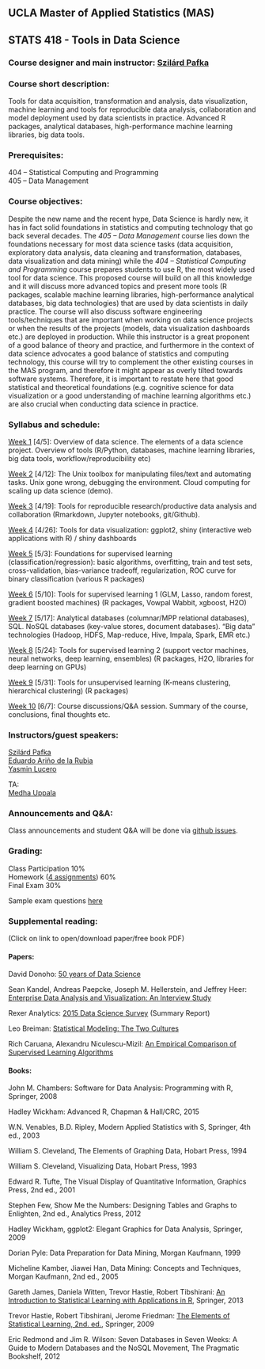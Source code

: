 ## UCLA Master of Applied Statistics (MAS) 

## STATS 418 - Tools in Data Science 


### Course designer and main instructor: [Szilárd Pafka](https://www.linkedin.com/in/szilard)


### Course short description: 

Tools for data acquisition, transformation and analysis, data visualization, machine learning and tools for reproducible data analysis, collaboration and model deployment used by data scientists in practice. Advanced R packages, analytical databases, high-performance machine learning libraries, big data tools. 


### Prerequisites: 

404 – Statistical Computing and Programming <br>
405 – Data Management 


### Course objectives: 

Despite the new name and the recent hype, Data Science is hardly new, it has in fact solid foundations in statistics and computing technology that go back several decades.
The *405 – Data Management* course lies down the foundations necessary for most data science tasks (data acquisition, exploratory data analysis, data cleaning and transformation, databases, data visualization and data mining) while the *404 – Statistical Computing and Programming* course prepares students to use R, the most widely used tool for data science.
This proposed course will build on all this knowledge and it will discuss more advanced topics and present more tools (R packages, scalable machine learning libraries, high-performance analytical databases, big data technologies) that are used by data scientists in daily practice.
The course will also discuss software engineering tools/techniques that are important when working on data science projects or when the results of the projects (models, data visualization dashboards etc.) are deployed in production.
While this instructor is a great proponent of a good balance of theory and practice, and furthermore in the context of data science advocates a good balance of statistics and computing technology, this course will try to complement the other existing courses in the MAS program, and therefore it might appear as overly tilted towards software systems.
Therefore, it is important to restate here that good statistical and theoretical foundations (e.g. cognitive science for data visualization or a good understanding of machine learning algorithms etc.) are also crucial when conducting data science in practice. 


### Syllabus and schedule: 

[Week 1](wk-01-intro) \[4/5\]: Overview of data science. The elements of a data science project. Overview of tools (R/Python, databases, machine learning libraries, big data tools, workflow/reproducibility etc) 

[Week 2](wk-02-unix-cloud) \[4/12\]: The Unix toolbox for manipulating files/text and automating tasks. Unix gone wrong, debugging the environment. Cloud computing for scaling up data science (demo). 

[Week 3](wk-03-repro) \[4/19\]: Tools for reproducible research/productive data analysis and collaboration (Rmarkdown, Jupyter notebooks, git/Github). 

[Week 4](wk-04-datavis-shiny) \[4/26\]: Tools for data visualization: ggplot2, shiny (interactive web applications with R) / shiny dashboards 

[Week 5](wk-05-ML) \[5/3\]: Foundations for supervised learning (classification/regression): basic algorithms, overfitting, train and test sets, cross-validation, bias-variance tradeoff, regularization, ROC curve for binary classification (various R packages) 

[Week 6](wk-06-ML) \[5/10\]: Tools for supervised learning 1 (GLM, Lasso, random forest, gradient boosted machines) (R packages, Vowpal Wabbit, xgboost, H2O)

[Week 7](wk-07-db-bigdata) \[5/17\]: Analytical databases (columnar/MPP relational databases), SQL. NoSQL databases (key-value stores, document databases). “Big data” technologies (Hadoop, HDFS, Map-reduce, Hive, Impala, Spark, EMR etc.) 

[Week 8](wk-08-ML) \[5/24\]: Tools for supervised learning 2 (support vector machines, neural networks, deep learning, ensembles) (R packages, H2O, libraries for deep learning on GPUs) 

[Week 9](wk-09-ML) \[5/31\]: Tools for unsupervised learning (K-means clustering, hierarchical clustering) (R packages) 

[Week 10](wk-10-end) \[6/7\]: Course discussions/Q&A session. Summary of the course, conclusions, final thoughts etc. 


### Instructors/guest speakers:

[Szilárd Pafka](https://www.linkedin.com/in/szilard) <br>
[Eduardo Ariño de la Rubia](https://www.linkedin.com/in/earino) <br>
[Yasmin Lucero](https://www.linkedin.com/in/yasminlucero)

TA: <br>
[Medha Uppala](http://directory.stat.ucla.edu/medha-uppala)


### Announcements and Q&A:

Class announcements and student Q&A will be done via 
[github issues](https://github.com/szilard/teach-data-science-UCLA-master-appl-stats/issues).


### Grading:

Class Participation 10% <br>
Homework ([4 assignments](z_assessment)) 60% <br>
Final Exam 30%

Sample exam questions [here](z_assessment/sample_exam_questions.md)



### Supplemental reading:

(Click on link to open/download paper/free book PDF)


#### Papers:

David Donoho: [50 years of Data Science](https://dl.dropboxusercontent.com/u/23421017/50YearsDataScience.pdf)

Sean Kandel, Andreas Paepcke, Joseph M. Hellerstein, and Jeffrey Heer: [Enterprise Data Analysis and Visualization: An Interview Study](http://db.cs.berkeley.edu/papers/vast12-interview.pdf)

Rexer Analytics: [2015 Data Science Survey](http://www.rexeranalytics.com/assets/rexer_analytics_2015_data_miner_survey_summary_report.pdf) (Summary Report)

Leo Breiman: [Statistical Modeling: The Two Cultures](https://projecteuclid.org/download/pdf_1/euclid.ss/1009213726)

Rich Caruana, Alexandru Niculescu-Mizil: [An Empirical Comparison of Supervised Learning Algorithms](https://www.cs.cornell.edu/~caruana/ctp/ct.papers/caruana.icml06.pdf)


#### Books:

John M. Chambers: Software for Data Analysis: Programming with R, Springer, 2008


Hadley Wickham: Advanced R, Chapman & Hall/CRC, 2015


W.N. Venables, B.D. Ripley, Modern Applied Statistics with S, Springer, 4th ed., 2003 

William S. Cleveland, The Elements of Graphing Data, Hobart Press, 1994


William S. Cleveland, Visualizing Data, Hobart Press, 1993


Edward R. Tufte, The Visual Display of Quantitative Information, Graphics Press, 2nd ed., 2001


Stephen Few, Show Me the Numbers: Designing Tables and Graphs to Enlighten, 2nd ed., Analytics Press, 2012 

Hadley Wickham, ggplot2: Elegant Graphics for Data Analysis, Springer, 2009


Dorian Pyle: Data Preparation for Data Mining, Morgan Kaufmann, 1999 

Micheline Kamber, Jiawei Han, Data Mining: Concepts and Techniques, Morgan Kaufmann, 2nd ed., 2005 

Gareth James, Daniela Witten, Trevor Hastie, Robert Tibshirani: [An Introduction to Statistical Learning with Applications in R](http://www-bcf.usc.edu/~gareth/ISL/ISLR%20Sixth%20Printing.pdf), Springer, 2013

Trevor Hastie, Robert Tibshirani, Jerome Friedman: [The Elements of Statistical Learning, 2nd. ed.](http://statweb.stanford.edu/~tibs/ElemStatLearn/printings/ESLII_print10.pdf), Springer, 2009

Eric Redmond and Jim R. Wilson: Seven Databases in Seven Weeks: A Guide to Modern Databases and the NoSQL Movement, The Pragmatic Bookshelf, 2012



